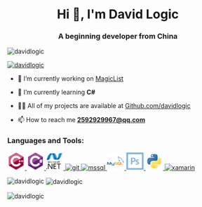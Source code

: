 <h1 align="center">Hi 👋, I'm David Logic</h1>
<h3 align="center">A beginning developer from China</h3>

<p align="left"> <img src="https://komarev.com/ghpvc/?username=davidlogic&label=Profile%20views&color=0e75b6&style=flat" alt="davidlogic" /> </p>

<p align="left"> <a href="https://github.com/ryo-ma/github-profile-trophy"><img src="https://github-profile-trophy.vercel.app/?username=davidlogic" alt="davidlogic" /></a> </p>

- 🔭 I’m currently working on [MagicList](Github.com/davidlogic/magiclist)

- 🌱 I’m currently learning **C#**

- 👨‍💻 All of my projects are available at [Github.com/davidlogic](Github.com/davidlogic)

- 📫 How to reach me **2592929967@qq.com**


<h3 align="left">Languages and Tools:</h3>
<p align="left"> <a href="https://www.w3schools.com/cpp/" target="_blank"> <img src="https://raw.githubusercontent.com/devicons/devicon/master/icons/cplusplus/cplusplus-original.svg" alt="cplusplus" width="40" height="40"/> </a> <a href="https://www.w3schools.com/cs/" target="_blank"> <img src="https://raw.githubusercontent.com/devicons/devicon/master/icons/csharp/csharp-original.svg" alt="csharp" width="40" height="40"/> </a> <a href="https://dotnet.microsoft.com/" target="_blank"> <img src="https://raw.githubusercontent.com/devicons/devicon/master/icons/dot-net/dot-net-original-wordmark.svg" alt="dotnet" width="40" height="40"/> </a> <a href="https://git-scm.com/" target="_blank"> <img src="https://www.vectorlogo.zone/logos/git-scm/git-scm-icon.svg" alt="git" width="40" height="40"/> </a> <a href="https://www.microsoft.com/en-us/sql-server" target="_blank"> <img src="https://www.svgrepo.com/show/303229/microsoft-sql-server-logo.svg" alt="mssql" width="40" height="40"/> </a> <a href="https://www.mysql.com/" target="_blank"> <img src="https://raw.githubusercontent.com/devicons/devicon/master/icons/mysql/mysql-original-wordmark.svg" alt="mysql" width="40" height="40"/> </a> <a href="https://www.photoshop.com/en" target="_blank"> <img src="https://raw.githubusercontent.com/devicons/devicon/master/icons/photoshop/photoshop-line.svg" alt="photoshop" width="40" height="40"/> </a> <a href="https://www.python.org" target="_blank"> <img src="https://raw.githubusercontent.com/devicons/devicon/master/icons/python/python-original.svg" alt="python" width="40" height="40"/> </a> <a href="https://dotnet.microsoft.com/apps/xamarin" target="_blank"> <img src="https://raw.githubusercontent.com/detain/svg-logos/780f25886640cef088af994181646db2f6b1a3f8/svg/xamarin.svg" alt="xamarin" width="40" height="40"/> </a> </p>

<p><img align="left" src="https://github-readme-stats.vercel.app/api/top-langs?username=davidlogic&show_icons=true&locale=en&layout=compact" alt="davidlogic" /></p>

<p>&nbsp;<img align="center" src="https://github-readme-stats.vercel.app/api?username=davidlogic&show_icons=true&theme=synthwave&locale=en" alt="davidlogic" /></p>

<p><img align="center" src="https://github-readme-streak-stats.herokuapp.com/?user=davidlogic&" alt="davidlogic" /></p>
